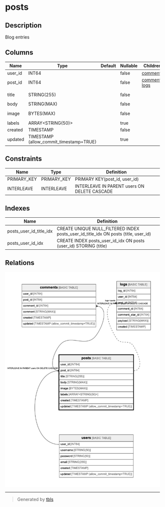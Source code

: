 # posts

## Description

Blog entries

## Columns

| Name | Type | Default | Nullable | Children | Parents | Comment |
| ---- | ---- | ------- | -------- | -------- | ------- | ------- |
| user_id | INT64 |  | false | [comments](comments.md) | [users](users.md) |  |
| post_id | INT64 |  | false | [comments](comments.md) [logs](logs.md) | [users](users.md) |  |
| title | STRING(255) |  | false |  |  | Content of entry |
| body | STRING(MAX) |  | false |  |  |  |
| image | BYTES(MAX) |  | false |  |  | Hero image |
| labels | ARRAY<STRING(50)> |  | true |  |  |  |
| created | TIMESTAMP |  | false |  |  |  |
| updated | TIMESTAMP (allow_commit_timestamp=TRUE) |  | true |  |  |  |

## Constraints

| Name | Type | Definition |
| ---- | ---- | ---------- |
| PRIMARY_KEY | PRIMARY_KEY | PRIMARY KEY(post_id, user_id) |
| INTERLEAVE | INTERLEAVE | INTERLEAVE IN PARENT users ON DELETE CASCADE |

## Indexes

| Name | Definition |
| ---- | ---------- |
| posts_user_id_title_idx | CREATE UNIQUE NULL_FILTERED INDEX posts_user_id_title_idx ON posts (title, user_id) |
| posts_user_id_idx | CREATE INDEX posts_user_id_idx ON posts (user_id) STORING (title) |

## Relations

![er](posts.png)

---

> Generated by [tbls](https://github.com/k1LoW/tbls)
